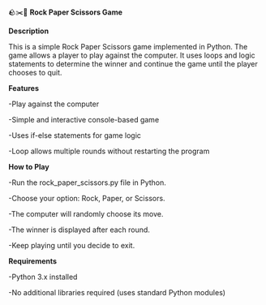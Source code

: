 🪨✂️📄 **Rock Paper Scissors Game**

**Description**



This is a simple Rock Paper Scissors game implemented in Python. The game allows a player to play against the computer. It uses loops and logic statements to determine the winner and continue the game until the player chooses to quit.



**Features**



-Play against the computer

-Simple and interactive console-based game

-Uses if-else statements for game logic

-Loop allows multiple rounds without restarting the program



**How to Play**



-Run the rock\_paper\_scissors.py file in Python.

-Choose your option: Rock, Paper, or Scissors.

-The computer will randomly choose its move.

-The winner is displayed after each round.

-Keep playing until you decide to exit.



**Requirements**



-Python 3.x installed

-No additional libraries required (uses standard Python modules)

